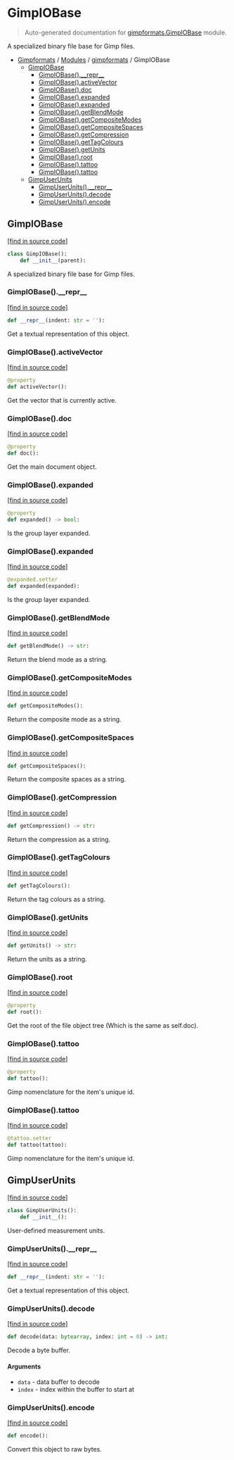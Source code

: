 # GimpIOBase

> Auto-generated documentation for [gimpformats.GimpIOBase](../../gimpformats/GimpIOBase.py) module.

A specialized binary file base for Gimp files.

- [Gimpformats](../README.md#gimpformats-index) / [Modules](../README.md#gimpformats-modules) / [gimpformats](index.md#gimpformats) / GimpIOBase
    - [GimpIOBase](#gimpiobase)
        - [GimpIOBase().\_\_repr\_\_](#gimpiobase__repr__)
        - [GimpIOBase().activeVector](#gimpiobaseactivevector)
        - [GimpIOBase().doc](#gimpiobasedoc)
        - [GimpIOBase().expanded](#gimpiobaseexpanded)
        - [GimpIOBase().expanded](#gimpiobaseexpanded)
        - [GimpIOBase().getBlendMode](#gimpiobasegetblendmode)
        - [GimpIOBase().getCompositeModes](#gimpiobasegetcompositemodes)
        - [GimpIOBase().getCompositeSpaces](#gimpiobasegetcompositespaces)
        - [GimpIOBase().getCompression](#gimpiobasegetcompression)
        - [GimpIOBase().getTagColours](#gimpiobasegettagcolours)
        - [GimpIOBase().getUnits](#gimpiobasegetunits)
        - [GimpIOBase().root](#gimpiobaseroot)
        - [GimpIOBase().tattoo](#gimpiobasetattoo)
        - [GimpIOBase().tattoo](#gimpiobasetattoo)
    - [GimpUserUnits](#gimpuserunits)
        - [GimpUserUnits().\_\_repr\_\_](#gimpuserunits__repr__)
        - [GimpUserUnits().decode](#gimpuserunitsdecode)
        - [GimpUserUnits().encode](#gimpuserunitsencode)

## GimpIOBase

[[find in source code]](../../gimpformats/GimpIOBase.py#L13)

```python
class GimpIOBase():
    def __init__(parent):
```

A specialized binary file base for Gimp files.

### GimpIOBase().\_\_repr\_\_

[[find in source code]](../../gimpformats/GimpIOBase.py#L681)

```python
def __repr__(indent: str = ''):
```

Get a textual representation of this object.

### GimpIOBase().activeVector

[[find in source code]](../../gimpformats/GimpIOBase.py#L296)

```python
@property
def activeVector():
```

Get the vector that is currently active.

### GimpIOBase().doc

[[find in source code]](../../gimpformats/GimpIOBase.py#L223)

```python
@property
def doc():
```

Get the main document object.

### GimpIOBase().expanded

[[find in source code]](../../gimpformats/GimpIOBase.py#L301)

```python
@property
def expanded() -> bool:
```

Is the group layer expanded.

### GimpIOBase().expanded

[[find in source code]](../../gimpformats/GimpIOBase.py#L306)

```python
@expanded.setter
def expanded(expanded):
```

Is the group layer expanded.

### GimpIOBase().getBlendMode

[[find in source code]](../../gimpformats/GimpIOBase.py#L173)

```python
def getBlendMode() -> str:
```

Return the blend mode as a string.

### GimpIOBase().getCompositeModes

[[find in source code]](../../gimpformats/GimpIOBase.py#L189)

```python
def getCompositeModes():
```

Return the composite mode as a string.

### GimpIOBase().getCompositeSpaces

[[find in source code]](../../gimpformats/GimpIOBase.py#L193)

```python
def getCompositeSpaces():
```

Return the composite spaces as a string.

### GimpIOBase().getCompression

[[find in source code]](../../gimpformats/GimpIOBase.py#L177)

```python
def getCompression() -> str:
```

Return the compression as a string.

### GimpIOBase().getTagColours

[[find in source code]](../../gimpformats/GimpIOBase.py#L185)

```python
def getTagColours():
```

Return the tag colours as a string.

### GimpIOBase().getUnits

[[find in source code]](../../gimpformats/GimpIOBase.py#L181)

```python
def getUnits() -> str:
```

Return the units as a string.

### GimpIOBase().root

[[find in source code]](../../gimpformats/GimpIOBase.py#L231)

```python
@property
def root():
```

Get the root of the file object tree (Which is the same as self.doc).

### GimpIOBase().tattoo

[[find in source code]](../../gimpformats/GimpIOBase.py#L236)

```python
@property
def tattoo():
```

Gimp nomenclature for the item's unique id.

### GimpIOBase().tattoo

[[find in source code]](../../gimpformats/GimpIOBase.py#L241)

```python
@tattoo.setter
def tattoo(tattoo):
```

Gimp nomenclature for the item's unique id.

## GimpUserUnits

[[find in source code]](../../gimpformats/GimpIOBase.py#L780)

```python
class GimpUserUnits():
    def __init__():
```

User-defined measurement units.

### GimpUserUnits().\_\_repr\_\_

[[find in source code]](../../gimpformats/GimpIOBase.py#L820)

```python
def __repr__(indent: str = ''):
```

Get a textual representation of this object.

### GimpUserUnits().decode

[[find in source code]](../../gimpformats/GimpIOBase.py#L792)

```python
def decode(data: bytearray, index: int = 0) -> int:
```

Decode a byte buffer.

#### Arguments

- `data` - data buffer to decode
- `index` - index within the buffer to start at

### GimpUserUnits().encode

[[find in source code]](../../gimpformats/GimpIOBase.py#L808)

```python
def encode():
```

Convert this object to raw bytes.
